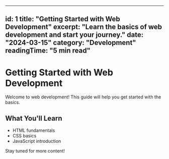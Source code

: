 
---
id: 1
title: "Getting Started with Web Development"
excerpt: "Learn the basics of web development and start your journey."
date: "2024-03-15"
category: "Development"
readingTime: "5 min read"
---

# Getting Started with Web Development

Welcome to web development! This guide will help you get started with the basics.

## What You'll Learn

- HTML fundamentals
- CSS basics
- JavaScript introduction

Stay tuned for more content!
